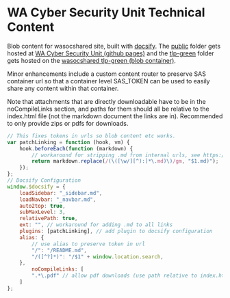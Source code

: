 # WA Cyber Security Unit Technical Content

Blob content for wasocshared site, built with [docsify](https://docsify.js.org). The [public](public) folder gets hosted at [WA Cyber Security Unit (github pages)](https://wagov.github.io/wasocshared/) and the [tlp-green](tlp-green) folder gets hosted on the [wasocshared tlp-green (blob container)](https://wasocshared.blob.core.windows.net/tlp-green).

Minor enhancements include a custom content router to preserve SAS container url so that a container level SAS_TOKEN can be used to easily share any content within that container.

Note that attachments that are directly downloadable have to be in the noCompileLinks section, and paths for them should all be relative to the index.html file (not the markdown document the links are in). Recommended to only provide zips or pdfs for downloads.

```javascript
// This fixes tokens in urls so blob content etc works.
var patchLinking = function (hook, vm) {
    hook.beforeEach(function (markdown) {
        // workaround for stripping .md from internal urls, see https://github.com/docsifyjs/docsify/blob/v4.13.0/src/core/router/history/base.js#L74
        return markdown.replace(/(\([\w/][^):]*\.md)\)/gm, "$1.md)");
    });
};
// Docsify Configuration
window.$docsify = {
    loadSidebar: "_sidebar.md",
    loadNavbar: "_navbar.md",
    auto2top: true,
    subMaxLevel: 3,
    relativePath: true,
    ext: "", // workaround for adding .md to all links
    plugins: [patchLinking], // add plugin to docsify configuration
    alias: {
        // use alias to preserve token in url
        "/": "/README.md",
        "/([^?]*)": "/$1" + window.location.search,
    },
        noCompileLinks: [
        ".*\.pdf" // allow pdf downloads (use path relative to index.html)
    ]
};
```
